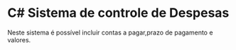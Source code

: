 # C# Sistema de controle de Despesas

Neste sistema é possível incluir contas a pagar,prazo de pagamento e valores.

